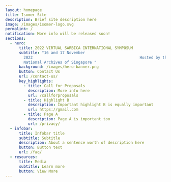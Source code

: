 ```yaml
---
layout: homepage
title: Isomer Site
description: Brief site description here
image: /images/isomer-logo.svg
permalink: /
notification: More info will be released soon!
sections:
  - hero:
      title: 2022 VIRTUAL SARBICA INTERNATIONAL SYMPOSUM
      subtitle: "16 and 17 November
        2022                                               Hosted by the
        National Archives of Singapore "
      background: /images/hero-banner.png
      button: Contact Us
      url: /contact-us/
      key_highlights:
        - title: Call for Proposals
          description: More info here
          url: /callforproposals
        - title: Highlight B
          description: Important highlight B is equally important
          url: https://gmail.com
        - title: Page A
          description: Page A is important too
          url: /privacy/
  - infobar:
      title: Infobar title
      subtitle: Subtitle
      description: About a sentence worth of description here
      button: Button text
      url: /faq/
  - resources:
      title: Media
      subtitle: Learn more
      button: View More
---
```

